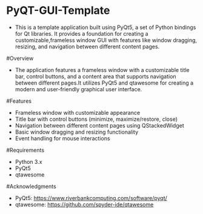 # PyQT-GUI-Template

- This is a template application built using PyQt5, a set of Python bindings for Qt libraries. It provides a foundation for creating a customizable,frameless window GUI with features like window dragging, resizing, and navigation between different content pages.

#Overview

- The application features a frameless window with a customizable title bar, control buttons, and a content area that supports navigation between different pages.It utilizes PyQt5 and qtawesome for creating a modern and user-friendly graphical user interface.

#Features

- Frameless window with customizable appearance
- Title bar with control buttons (minimize, maximize/restore, close)
- Navigation between different content pages using QStackedWidget
- Basic window dragging and resizing functionality
- Event handling for mouse interactions
  
#Requirements

- Python 3.x
- PyQt5
- qtawesome

#Acknowledgments

- PyQt5: https://www.riverbankcomputing.com/software/pyqt/
- qtawesome: https://github.com/spyder-ide/qtawesome
